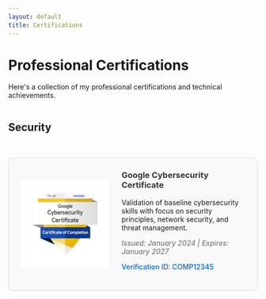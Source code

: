 ```yaml
---
layout: default
title: Certifications
---
```


# Professional Certifications

Here's a collection of my professional certifications and technical achievements.

<div class="certifications-grid">
    <h2> Security </h2>
    <div class="cert-card">
        <div class="cert-logo-wrapper">
            <img src="assets/img/google_prof.png" alt="Google Cybersecurity Certificate" class="cert-logo">
        </div>
        <div class="cert-details">
            <h3>Google Cybersecurity Certificate</h3>
            <p>Validation of baseline cybersecurity skills with focus on security principles, network security, and threat management.</p>
            <p class="cert-meta">Issued: January 2024 | Expires: January 2027</p>
            <p><a href="#" class="cert-verify">Verification ID: COMP12345</a></p>
        </div>
    </div>
</div>

<style>
.certifications-grid {
    display: flex;
    flex-direction: column;
    gap: 2rem;
}

.cert-card {
    display: flex;
    align-items: center;
    border: 1px solid #e0e0e0;
    border-radius: 8px;
    padding: 1.5rem;
    background-color: #f9f9f9;
    box-shadow: 0 2px 4px rgba(0,0,0,0.05);
}

.cert-logo {
    max-width: 100%;
    max-height: 100%;
    object-fit: contain;
}

.cert-details {
    flex: 1;
}

.cert-details h3 {
    margin-top: 0;
    color: #333;
}

.cert-meta {
    font-style: italic;
    color: #666;
    font-size: 0.9rem;
}

.cert-verify {
    text-decoration: none;
    color: #0066cc;
    font-weight: 500;
}

.cert-logo-wrapper {
    width: 180px;
    height: 180px;
    display: flex;
    align-items: center;
    justify-content: center;
    margin-right: 1.5rem;
    flex-shrink: 0;
}

@media (max-width: 768px) {
    .cert-card {
        flex-direction: column;
    }
    
    .cert-logo {
        margin-bottom: 1rem;
        margin-right: 0;
    }
}
</style>